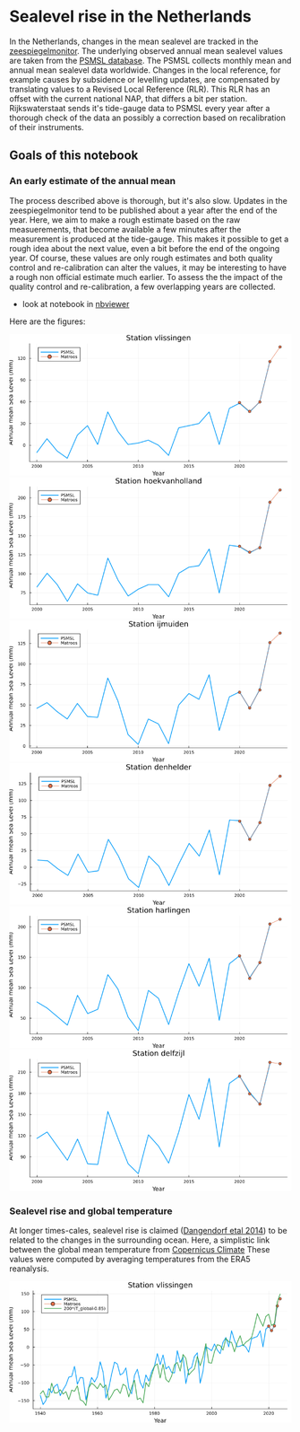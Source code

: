 # Sealevel rise in the Netherlands

In the Netherlands, changes in the mean sealevel are tracked in the [zeespiegelmonitor](https://www.deltares.nl/expertise/onze-expertises/zeespiegelstijging/zeespiegelmonitor). The underlying observed annual mean sealevel values are taken from the [PSMSL database](https://psmsl.org/data/obtaining). The PSMSL collects monthly mean and annual mean sealevel data worldwide. Changes in the local reference, for example causes by subsidence or levelling updates, are compensated by translating values to a Revised Local Reference (RLR). This RLR has an offset with the current national NAP, that differs a bit per station. Rijkswaterstaat sends it's tide-gauge data to PSMSL every year after a thorough check of the data an possibly a correction based on recalibration of their instruments.

## Goals of this notebook

### An early estimate  of the annual mean

The process described above is thorough, but it's also slow. Updates in the zeespiegelmonitor tend to be published about a year after the end of the year. Here, we aim to make a rough estimate based on the raw measuerements, that become available a few minutes after the measurement is produced at the tide-gauge. This makes it possible to get a rough idea about the next value, even a bit before the end of the ongoing year.
Of course, these values are only rough estimates and both quality control and re-calibration can alter the values, it may be interesting to have a rough non official estimate much earlier. To assess the the impact of the quality control and re-calibration, a few overlapping years are collected.

- look at notebook in [nbviewer](https://nbviewer.ipython.org/github/robot144/sealevelrise/blob/main/dutch_sealevels.ipynb)

Here are the figures:

![vlissingen](https://raw.githubusercontent.com/robot144/sealevelrise/refs/heads/main/figures/series_vlissingen.png)
![hoekvanholland](https://raw.githubusercontent.com/robot144/sealevelrise/refs/heads/main/figures/series_hoekvanholland.png)
![ijmuiden](https://raw.githubusercontent.com/robot144/sealevelrise/refs/heads/main/figures/series_ijmuiden.png)
![denhelder](https://raw.githubusercontent.com/robot144/sealevelrise/refs/heads/main/figures/series_denhelder.png)
![harlinger](https://raw.githubusercontent.com/robot144/sealevelrise/refs/heads/main/figures/series_harlingen.png)
![delfzijl](https://raw.githubusercontent.com/robot144/sealevelrise/refs/heads/main/figures/series_delfzijl.png)

### Sealevel rise and global temperature

At longer times-cales, sealevel rise is claimed ([Dangendorf etal 2014](https://agupubs.onlinelibrary.wiley.com/doi/pdf/10.1002/2014JC009901)) to be related to the changes in the surrounding ocean. Here, a simplistic link between the global mean temperature from [Copernicus Climate](https://climate.copernicus.eu/copernicus-2024-virtually-certain-be-warmest-year-and-first-year-above-15degc) These values were computed by averaging temperatures from the ERA5 reanalysis.

![Vlissingen with linear regression on global temperature](https://raw.githubusercontent.com/robot144/sealevelrise/refs/heads/main/figures/series_vlissingen_including_regression_global_temperature.png)